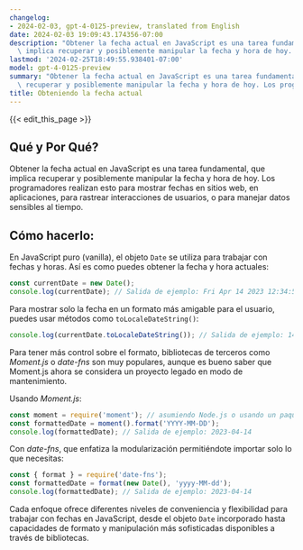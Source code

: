 ```yaml
---
changelog:
- 2024-02-03, gpt-4-0125-preview, translated from English
date: 2024-02-03 19:09:43.174356-07:00
description: "Obtener la fecha actual en JavaScript es una tarea fundamental, que\
  \ implica recuperar y posiblemente manipular la fecha y hora de hoy. Los programadores\u2026"
lastmod: '2024-02-25T18:49:55.938401-07:00'
model: gpt-4-0125-preview
summary: "Obtener la fecha actual en JavaScript es una tarea fundamental, que implica\
  \ recuperar y posiblemente manipular la fecha y hora de hoy. Los programadores\u2026"
title: Obteniendo la fecha actual
---
```


{{< edit_this_page >}}

## Qué y Por Qué?
Obtener la fecha actual en JavaScript es una tarea fundamental, que implica recuperar y posiblemente manipular la fecha y hora de hoy. Los programadores realizan esto para mostrar fechas en sitios web, en aplicaciones, para rastrear interacciones de usuarios, o para manejar datos sensibles al tiempo.

## Cómo hacerlo:
En JavaScript puro (vanilla), el objeto `Date` se utiliza para trabajar con fechas y horas. Así es como puedes obtener la fecha y hora actuales:

```javascript
const currentDate = new Date();
console.log(currentDate); // Salida de ejemplo: Fri Apr 14 2023 12:34:56 GMT+0100 (Hora de Verano Británica)
```

Para mostrar solo la fecha en un formato más amigable para el usuario, puedes usar métodos como `toLocaleDateString()`:

```javascript
console.log(currentDate.toLocaleDateString()); // Salida de ejemplo: 14/4/2023
```

Para tener más control sobre el formato, bibliotecas de terceros como *Moment.js* o *date-fns* son muy populares, aunque es bueno saber que Moment.js ahora se considera un proyecto legado en modo de mantenimiento.

Usando *Moment.js*:

```javascript
const moment = require('moment'); // asumiendo Node.js o usando un paquete de módulos
const formattedDate = moment().format('YYYY-MM-DD');
console.log(formattedDate); // Salida de ejemplo: 2023-04-14
```

Con *date-fns*, que enfatiza la modularización permitiéndote importar solo lo que necesitas:

```javascript
const { format } = require('date-fns');
const formattedDate = format(new Date(), 'yyyy-MM-dd');
console.log(formattedDate); // Salida de ejemplo: 2023-04-14
```

Cada enfoque ofrece diferentes niveles de conveniencia y flexibilidad para trabajar con fechas en JavaScript, desde el objeto `Date` incorporado hasta capacidades de formato y manipulación más sofisticadas disponibles a través de bibliotecas.
